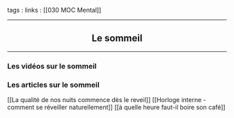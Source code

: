 tags : 
links : [[030 MOC Mental]]

****

<h2 style="text-align: center;"> Le sommeil </h2>

****


### Les vidéos sur le sommeil 


### Les articles sur le sommeil

[[La qualité de nos nuits commence dès le reveil]]
[[Horloge interne - comment se réveiller naturellement]]
[[à quelle heure faut-il boire son café]]
